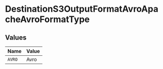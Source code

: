 # DestinationS3OutputFormatAvroApacheAvroFormatType


## Values

| Name   | Value  |
| ------ | ------ |
| `AVRO` | Avro   |